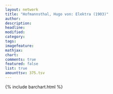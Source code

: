 ```yaml
---
layout: network
title: "Hofmannsthal, Hugo von: Elektra (1903)"
author:
description:
headline:
modified:
category:
tags:
imagefeature: 
mathjax: 
chart: 
comments: true
featured: false
list: true
amounttsv: 375.tsv
---
```

{% include barchart.html %}
